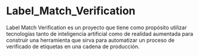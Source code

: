 # Label_Match_Verification
Label Match Verification es un proyecto que tiene como propósito utilizar tecnologías tanto de inteligencia artificial como de realidad aumentada para construir una herramienta que sirva para automatizar un proceso de verificado de etiquetas en una cadena de producción.
